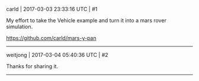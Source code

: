 carld | 2017-03-03 23:33:16 UTC | #1

My effort to take the Vehicle example and turn it into a mars rover simulation.

https://github.com/carld/mars-y-pan

-------------------------

weitjong | 2017-03-04 05:40:36 UTC | #2

Thanks for sharing it.

-------------------------

